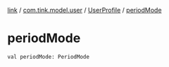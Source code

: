 [link](../../index.md) / [com.tink.model.user](../index.md) / [UserProfile](index.md) / [periodMode](./period-mode.md)

# periodMode

`val periodMode: PeriodMode`